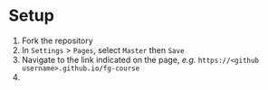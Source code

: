 # Setup
1. Fork the repository
2. In `Settings` > `Pages`, select `Master` then `Save`
3. Navigate to the link indicated on the page, _e.g._ `https://<github username>.github.io/fg-course`
4. 
